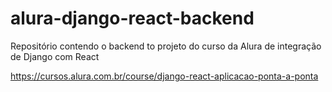 # alura-django-react-backend

Repositório contendo o backend to projeto do curso da Alura de integração de Django com React

https://cursos.alura.com.br/course/django-react-aplicacao-ponta-a-ponta
